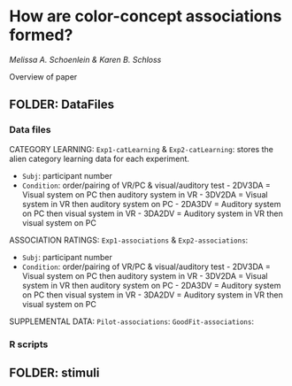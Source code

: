 # How are color-concept associations formed? 

_Melissa A. Schoenlein & Karen B. Schloss_

Overview of paper




## FOLDER: DataFiles
### Data files

CATEGORY LEARNING: 
`Exp1-catLearning` & `Exp2-catLearning`: stores the alien category learning data for each experiment.
- `Subj`: participant number 
- `Condition`: order/pairing of VR/PC & visual/auditory test
      - 2DV3DA = Visual system on PC then auditory system in VR
      - 3DV2DA = Visual system in VR then auditory system on PC 
      - 2DA3DV = Auditory system on PC then visual system in VR
      - 3DA2DV = Auditory system in VR then visual system on PC


ASSOCIATION RATINGS: 
`Exp1-associations` & `Exp2-associations`:
- `Subj`: participant number 
- `Condition`: order/pairing of VR/PC & visual/auditory test
      - 2DV3DA = Visual system on PC then auditory system in VR
      - 3DV2DA = Visual system in VR then auditory system on PC 
      - 2DA3DV = Auditory system on PC then visual system in VR
      - 3DA2DV = Auditory system in VR then visual system on PC


SUPPLEMENTAL DATA: 
`Pilot-associations`:
`GoodFit-associations`:


### R scripts



## FOLDER: stimuli


